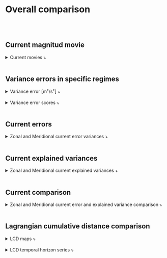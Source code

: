 # Overall comparison


<br>

<br>

## Current magnitud movie 
 
<details>
<summary>Current movies ⤵️  </summary>

<br> 

<center>
<video controls width="1000">
  <source src="https://github.com/ocean-data-challenges/2024_DC_WOC-ESA/assets/33433820/0dd433a6-f98d-46bd-b44f-0a0f5662164a" type="video/mp4" />  
</video>
</center>
 
</details>
<br>
 
    
## Variance errors in specific regimes 

<details>
<summary>Variance error [m²/s²] ⤵️  </summary>
    
<br> 
 

<table>
  <thead>
    <tr> 
      <th></th>
      <th colspan="3">Variance error u [m²/s²]</th>
      <th colspan="3">Variance error v [m²/s²]</th>
    </tr>
  </thead>
  <tbody>
    <tr> 
      <td> </td>
      <td> coastal </td>
      <td> offshore_highvar </td>
      <td> offshore_lowvar </td>
      <td> coastal </td>
      <td> offshore_highvar </td>
      <td> offshore_lowvar </td>
    </tr>
    <tr> 
    <tr> 
      <td><strong>DUACS</strong></td>
      <td>0.026835 </td>
      <td>0.049405</td>
      <td>0.018048</td>
      <td><span style="color:blue">0.027367</span></td>
      <td>0.048346</td>
      <td>0.015990</td>
    </tr>
    <tr> 
      <td><strong>MIOST</strong></td>
      <td>0.026970</td>
      <td>0.048746</td>
      <td>0.017930</td>
      <td>0.028193</td>
      <td>0.049801</td>
      <td>0.015888</td>
    </tr>
    <tr> 
      <td><strong>DDDcurr</strong></td>
      <td>0.025531</td>
      <td>0.053595</td>
      <td>0.016065</td>
      <td>0.027564</td>
      <td>0.051306</td>
      <td>0.015166</td>
    </tr>
    <tr> 
      <td><strong>SSHSSTprod</strong></td>
      <td><span style="color:blue">0.017744</span></td>
      <td><span style="color:blue">0.047787</span></td>
      <td><span style="color:blue">0.013400</span></td>
      <td>0.028912</td>
      <td><span style="color:blue">0.047780</span></td>
      <td><span style="color:blue">0.013444</span></td>
    </tr> 
  </tbody>
</table>


</details>
 
<br>

<details>
<summary>Variance error scores ⤵️  </summary>
    
<br> 
 

<table>
  <thead>
    <tr> 
      <th></th>
      <th colspan="3">Variance error score u</th>
      <th colspan="3">Variance error score v</th>
    </tr>
  </thead>
  <tbody>
    <tr> 
      <td> </td>
      <td> coastal </td>
      <td> offshore_highvar </td>
      <td> offshore_lowvar </td>
      <td> coastal </td>
      <td> offshore_highvar </td>
      <td> offshore_lowvar </td>
    </tr>
    <tr> 
    <tr> 
      <td><strong>DUACS</strong></td>
      <td>54.2 %</td>
      <td>72.7 %</td>
      <td>39.9 %</td>
      <td><span style="color:blue">66.2 %</span></td>
      <td>67.7 %</td>
      <td>41.7 %</td>
    </tr>
    <tr> 
      <td><strong>MIOST</strong></td>
      <td>54.0 %</td>
      <td>73.1 %</td>
      <td>40.4 %</td>
      <td>65.2 %</td>
      <td>66.7 %</td>
      <td>42.1 %</td>
    </tr>
    <tr> 
      <td><strong>DDDcurr</strong></td>
      <td>56.9 %</td>
      <td>70.4 %</td>
      <td>46.6 %</td>
      <td>64.9 %</td>
      <td>65.7 %</td>
      <td>44.7 %</td>
    </tr>
    <tr> 
      <td><strong>SSHSSTprod</strong></td>
      <td><span style="color:blue">60.4 %</span></td>
      <td><span style="color:blue">73.6 %</span></td>
      <td><span style="color:blue">54.6 %</span></td>
      <td>43.4 %</td>
      <td><span style="color:blue">68.1 %</span></td>
      <td><span style="color:blue">50.1 %</span></td>
    </tr> 
  </tbody>
</table>

  
</details>
 
 

<br>

## Current errors  
 
<details>
<summary>Zonal and Meridional current error variances ⤵️  </summary>

<br> 

|![Maps_DUACS_errvar_Gulfstream_uv](../_static/Maps_DUACS_errvar_Gulfstream_uv.png)  |![Maps_MIOST_errvar_Gulfstream_uv](../_static/Maps_MIOST_errvar_Gulfstream_uv.png)  | 
|----|----| 
![Maps_DDDcurr_errvar_Gulfstream_uv](../_static/Maps_DDDcurr_errvar_Gulfstream_uv.png)  |![Maps_SSHSSTprod_errvar_Gulfstream_uv](../_static/Maps_SSHSSTprod_errvar_Gulfstream_uv.png)  |  

</details>
 

<br>

## Current explained variances
  
<details>
<summary>Zonal and Meridional current explained variances ⤵️  </summary>

<br> 

|![Maps_DUACS_explvar_Gulfstream_uv](../_static/Maps_DUACS_explvar_Gulfstream_uv.png)   |![Maps_MIOST_explvar_Gulfstream_uv](../_static/Maps_MIOST_explvar_Gulfstream_uv.png)     |
|----|----| 
![Maps_DDDcurr_explvar_Gulfstream_uv](../_static/Maps_DDDcurr_explvar_Gulfstream_uv.png)     |![Maps_SSHSSTprod_explvar_Gulfstream_uv](../_static/Maps_SSHSSTprod_explvar_Gulfstream_uv.png)   |


</details>
 

<br>

## Current comparison

<details>
<summary>Zonal and Meridional current error and explained variance comparison ⤵️  </summary>

<br> 

<center>
    <div id="Maps_DUACSvsMIOST_errexplvarcomp_Gulfstream_uv">
        <img src="../_static/Maps_DUACSvsMIOST_errexplvarcomp_Gulfstream_uv.png" width="400">
        <img src="../_static/Maps_DUACSvsSSHSSTprod_errexplvarcomp_Gulfstream_uv.png" width="400">
    </div> 
</center>
 
  
<br> 

<center> 
    <div id="Maps_DUACSvsDDDcurr_errexplvarcomp_Gulfstream_uv">
        <img src="../_static/Maps_DUACSvsDDDcurr_errexplvarcomp_Gulfstream_uv.png" width="400">
        <img src="../_static/Maps_DDDcurrvsSSHSSTprod_errexplvarcomp_Gulfstream_uv.png" width="400">  
    </div>
</center>

</details>
 

<br>

## Lagrangian cumulative distance comparison

<details>
<summary>LCD maps ⤵️  </summary>

<br> 
 
| ![DUACS LDC Gulfstream h1](../_static/deviation_maps_DUACS_Gulfstream_h1.png) | ![DUACS LDC Gulfstream h2](../_static/deviation_maps_DUACS_Gulfstream_h2.png) | ![DUACS LDC Gulfstream h3](../_static/deviation_maps_DUACS_Gulfstream_h3.png) | ![DUACS LDC Gulfstream h4](../_static/deviation_maps_DUACS_Gulfstream_h4.png) | ![DUACS LDC Gulfstream h5](../_static/deviation_maps_DUACS_Gulfstream_h5.png) |
|--|--|--|--|--| 
| ![MIOST LDC Gulfstream h1](../_static/deviation_maps_MIOST_Gulfstream_h1.png) | ![MIOST LDC Gulfstream h2](../_static/deviation_maps_MIOST_Gulfstream_h2.png) | ![MIOST LDC Gulfstream h3](../_static/deviation_maps_MIOST_Gulfstream_h3.png) | ![MIOST LDC Gulfstream h4](../_static/deviation_maps_MIOST_Gulfstream_h4.png) | ![MIOST LDC Gulfstream h5](../_static/deviation_maps_MIOST_Gulfstream_h5.png) |
| ![DDDcurr LDC Gulfstream h1](../_static/deviation_maps_DDDcurr_Gulfstream_h1.png) | ![DDDcurr LDC Gulfstream h2](../_static/deviation_maps_DDDcurr_Gulfstream_h2.png) | ![DDDcurr LDC Gulfstream h3](../_static/deviation_maps_DDDcurr_Gulfstream_h3.png) | ![DDDcurr LDC Gulfstream h4](../_static/deviation_maps_DDDcurr_Gulfstream_h4.png) | ![DDDcurr LDC Gulfstream h5](../_static/deviation_maps_DDDcurr_Gulfstream_h5.png) | 
| ![SSHSSTprod LDC Gulfstream h1](../_static/deviation_maps_SSHSSTprod_Gulfstream_h1.png) | ![SSHSSTprod LDC Gulfstream h2](../_static/deviation_maps_SSHSSTprod_Gulfstream_h2.png) | ![SSHSSTprod LDC Gulfstream h3](../_static/deviation_maps_SSHSSTprod_Gulfstream_h3.png) | ![SSHSSTprod LDC Gulfstream h4](../_static/deviation_maps_SSHSSTprod_Gulfstream_h4.png) | ![SSHSSTprod LDC Gulfstream h5](../_static/deviation_maps_SSHSSTprod_Gulfstream_h5.png) | 
 
</details>
 
<br> 

<details>
<summary>LCD temporal horizon series ⤵️  </summary>

<br> 

![deviation_horizon_Agulhas](../_static/deviation_horizon_Gulfstream.png)  
 

<br>  
  